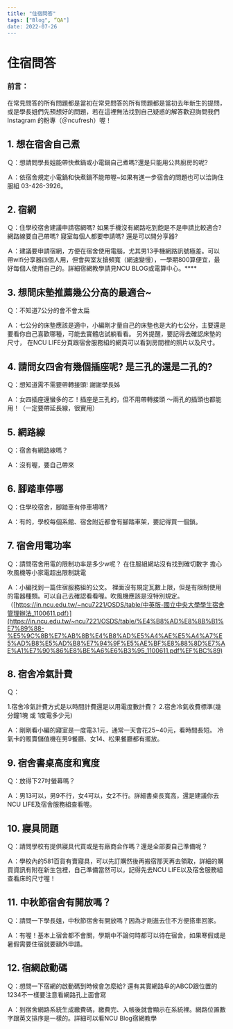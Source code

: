 ```yaml
---
title: "住宿問答"
tags: ["Blog", “QA"]
date: 2022-07-26
---
```

# 住宿問答

### 前言：

在常見問答的所有問題都是當初在常見問答的所有問題都是當初去年新生的提問，或是學長姐們先預想好的問題，若在這裡無法找到自己疑惑的解答歡迎詢問我們 Instagram 的粉專（＠ncufresh）喔！

## 1. **想在宿舍自己煮**

Ｑ：想請問學長姐能帶快煮鍋或小電鍋自己煮嗎?還是只能用公共廚房的呢?

Ａ：依宿舍規定小電鍋和快煮鍋不能帶喔~如果有進一步宿舍的問題也可以洽詢住服組 03-426-3926。

## 2. **宿網**

Ｑ：住學校宿舍建議申請宿網嗎?
如果手機沒有網路吃到飽是不是申請比較適合?
網路線要自己帶嗎?
寢室每個人都要申請嗎? 還是可以開分享器?

Ａ：建議要申請宿網，方便在宿舍使用電腦，尤其男13手機網路訊號極差。可以帶wifi分享器四個人用，但會與室友搶頻寬（網速變慢），一學期800算便宜，最好每個人使用自己的。詳細宿網教學請見NCU BLOG或電算中心。****

## 3. **想問床墊推薦幾公分高的最適合~**

Ｑ：不知道7公分的會不會太扁

Ａ：七公分的床墊應該是適中，小編剛才量自己的床墊也是大約七公分，主要還是要看你自己喜歡哪種，可能去實體店試躺看看。 另外提醒，要記得去確認床墊的尺寸， 在NCU LIFE分頁跟宿舍服務組的網頁可以看到房間裡的照片以及尺寸。

## 4. **請問女四舍有幾個插座呢? 是三孔的還是二孔的?**

Ｑ：想知道需不需要帶轉接頭! 謝謝學長姊

Ａ：女四插座還蠻多的ㄛ！插座是三孔的，但不用帶轉接頭 ～兩孔的插頭也都能用！（一定要帶延長線，很實用）

## 5. **網路線**

Ｑ：宿舍有網路線嗎？

Ａ：沒有喔，要自己帶來

## 6. **腳踏車停哪**

Ｑ：住學校宿舍，腳踏車有停車場嗎?

Ａ：有的，學校每個系館、宿舍附近都會有腳踏車架，要記得買一個鎖。

## 7. **宿舍用電功率**

Ｑ：請問宿舍用電的限制功率是多少w呢？
在住服組網站沒有找到確切數字
擔心吹風機等小家電超出限制跳電

Ａ：小編找到一篇住宿服務組的公文。 裡面沒有規定瓦數上限，但是有限制使用的電器種類。可以自己去確認看看喔。吹風機應該是沒特別規定。（[https://in.ncu.edu.tw/~ncu7221/OSDS/table/中英版-國立中央大學學生宿舍管理辦法_1100611.pdf）](https://in.ncu.edu.tw/~ncu7221/OSDS/table/%E4%B8%AD%E8%8B%B1%E7%89%88-%E5%9C%8B%E7%AB%8B%E4%B8%AD%E5%A4%AE%E5%A4%A7%E5%AD%B8%E5%AD%B8%E7%94%9F%E5%AE%BF%E8%88%8D%E7%AE%A1%E7%90%86%E8%BE%A6%E6%B3%95_1100611.pdf%EF%BC%89)

## 8. **宿舍冷氣計費**

Ｑ：

1.宿舍冷氣計費方式是以時間計費還是以用電度數計費？
2.宿舍冷氣收費標準(幾分鐘1塊 或 1度電多少元)

Ａ：剛剛看小編的寢室是一度電3.1元，通常一天會花25~40元，看時間長短。 冷氣卡的販賣儲值機在男9餐廳、女14、松果餐廳都有擺放。

## 9. **宿舍書桌高度和寬度**

Ｑ：放得下27吋螢幕嗎？

Ａ：男13可以，男9不行，女4可以，女2不行。詳細書桌長寬高，還是建議你去NCU LIFE及宿舍服務組查看喔。

## 10. **寢具問題**

Ｑ：請問學校有提供寢具代買或是有廠商合作嗎？還是全部要自己準備呢？

Ａ：學校內的581百貨有賣寢具，可以先訂購然後再搬宿那天再去領取，詳細的購買資訊有附在新生包裡，自己準備當然可以，記得先去NCU LIFE以及宿舍服務組查看床的尺寸喔！

## 11. **中秋節宿舍有開放嗎？**

Ｑ：請問一下學長姐，中秋節宿舍有開放嗎？因為才剛進去住不方便搭車回家。

Ａ：有喔！基本上宿舍都不會關，學期中不論何時都可以待在宿舍，如果寒假或是暑假需要住宿就要額外申請。

## 12. 宿網啟動碼

Ｑ：想問一下宿網的啟動碼到時候會怎麼給?
還有其實網路阜的ABCD跟位置的1234不一樣要注意看網路孔上面會寫

Ａ：到宿舍網路系統生成繳費碼，繳費完、入帳後就會顯示在系統裡。網路位置數字跟英文排序是一樣的。詳細可以看NCU Blog宿網教學